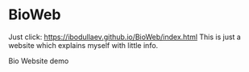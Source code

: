 # BioWeb

Just click: https://ibodullaev.github.io/BioWeb/index.html
This is just a website which explains myself with little info. 

Bio Website demo
 
